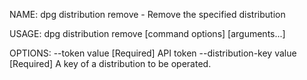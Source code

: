 NAME:
   dpg distribution remove - Remove the specified distribution

USAGE:
   dpg distribution remove [command options] [arguments...]

OPTIONS:
   --token value             [Required] API token
   --distribution-key value  [Required] A key of a distribution to be operated.
   

